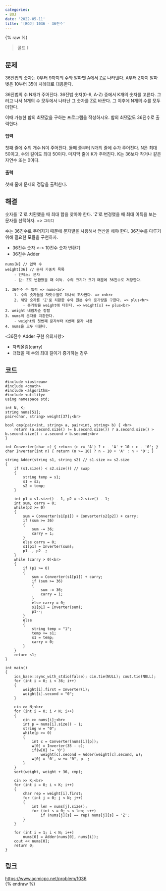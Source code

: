 ```yaml
---
categories:
- BOJ
date: '2022-05-11'
title: '[BOJ] 1036 - 36진수'
---
```


{% raw %}
> 골드 I<br>

## 문제
36진법의 숫자는 0부터 9까지의 수와 알파벳 A에서 Z로 나타낸다. A부터 Z까지 알파벳은 10부터 35에 차례대로 대응한다.

36진법의 수 N개가 주어진다. 36진법 숫자(0-9, A-Z) 중에서 K개의 숫자를 고른다. 그러고 나서 N개의 수 모두에서 나타난 그 숫자를 Z로 바꾼다. 그 이후에 N개의 수를 모두 더한다.

이때 가능한 합의 최댓값을 구하는 프로그램을 작성하시오. 합의 최댓값도 36진수로 출력한다.

#### 입력
첫째 줄에 수의 개수 N이 주어진다. 둘째 줄부터 N개의 줄에 수가 주어진다. N은 최대 50이고, 수의 길이도 최대 50이다. 마지막 줄에 K가 주어진다. K는 36보다 작거나 같은 자연수 또는 0이다.

#### 출력
첫째 줄에 문제의 정답을 출력한다.

## 해결
숫자를 'Z'로 치환했을 때 최대 합을 찾아야 한다. 'Z'로 변경했을 때 최대 이득을 보는 문자를 선택하자. => `그리디`<br>

수는 36진수로 주어지기 때문에 문자열을 사용해서 연산을 해야 한다. 36진수를 다루기 위해 필요한 모듈을 구현하자.
- 36진수 숫자 <-> 10진수 숫자 변환기<br>
- 36진수 Adder

```
nums[N] // 입력 수
weight[36] // 문자 가중치 목록
	- 인덱스: 문자
	- 값: Z로 변환했을 때 이득. 수의 크기가 크기 때문에 36진수로 저장한다.

1. 36진수 수 입력 => nums<br>
	1. 수의 숫자들을 자릿수별로 하나씩 조사한다. => x<br>
	2. 해당 숫자를 'Z'로 치환한 수와 원본 수의 증가량을 구한다. => plus<br>
		- 증가량을 weight에 더한다. => weight[x] += plus<br>
2. weight 내림차순 정렬
3. nums의 문자를 치환한다.
	- weight의 첫번째 문자부터 K번째 문자 사용
4. nums을 모두 더한다.
```

<36진수 Adder 구현 유의사항>
- 자리올림(carry)
- 더했을 때 수의 최대 길이가 증가하는 경우

## 코드
```
#include <iostream>
#include <cmath>
#include <algorithm>
#include <utility>
using namespace std;

int N, K;
string nums[51];
pair<char, string> weight[37];<br>

bool cmp(pair<int, string> a, pair<int, string> b) { <br>
	return (a.second.size() != b.second.size()) ? a.second.size() > b.second.size() : a.second > b.second;<br>
}

int Converter(char c) { return (c >= 'A') ? c - 'A' + 10 : c - '0'; }
char Inverter(int n) { return (n >= 10) ? n - 10 + 'A' : n + '0'; }

string Adder(string s1, string s2) // s1.size >= s2.size
{
	if (s1.size() < s2.size()) // swap
	{
		string temp = s1;
		s1 = s2;
		s2 = temp;
	}

	int p1 = s1.size() - 1, p2 = s2.size() - 1;
	int sum, carry = 0;
	while(p2 >= 0)
	{
		sum = Converter(s1[p1]) + Converter(s2[p2]) + carry;
		if (sum >= 36)
		{
			sum -= 36;
			carry = 1;
		}
		else carry = 0;
		s1[p1] = Inverter(sum);
		p1--, p2--;
	}
	while (carry > 0)<br>
	{
		if (p1 >= 0)
		{
			sum = Converter(s1[p1]) + carry;
			if (sum >= 36)
			{
				sum -= 36;
				carry = 1;
			}
			else carry = 0;
			s1[p1] = Inverter(sum);
			p1--;
		}
		else
		{
			string temp = "1";
			temp += s1;
			s1 = temp;
			carry = 0;
		}
	}
	return s1;
}

int main()
{
	ios_base::sync_with_stdio(false); cin.tie(NULL); cout.tie(NULL);
	for (int i = 0; i < 36; i++)
	{
		weight[i].first = Inverter(i);
		weight[i].second = "0";
	}

	cin >> N;<br>
	for (int i = 0; i < N; i++)
	{
		cin >> nums[i];<br>
		int p = nums[i].size() - 1;
		string w = "0";
		while(p >= 0)
		{
			int c = Converter(nums[i][p]);
			w[0] = Inverter(35 - c);
			if(w[0] != '0')
				weight[c].second = Adder(weight[c].second, w);
			w[0] = '0', w += "0", p--;
		}
	}
	sort(weight, weight + 36, cmp);

	cin >> K;<br>
	for (int i = 0; i < K; i++)
	{
		char rep = weight[i].first;
		for (int j = 0; j < N; j++)
		{
			int len = nums[j].size();
			for (int s = 0; s < len; s++)
				if (nums[j][s] == rep) nums[j][s] = 'Z';
		}
	}

	for (int i = 1; i < N; i++)
		nums[0] = Adder(nums[0], nums[i]);
	cout << nums[0];
	return 0;
}
```

## 링크
https://www.acmicpc.net/problem/1036<br>
{% endraw %}